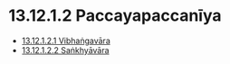 # 13.12.1.2 Paccayapaccanīya

* [13.12.1.2.1 Vibhaṅgavāra](13.12.1.2/13.12.1.2.1.md)
* [13.12.1.2.2 Saṅkhyāvāra](13.12.1.2/13.12.1.2.2.md)

